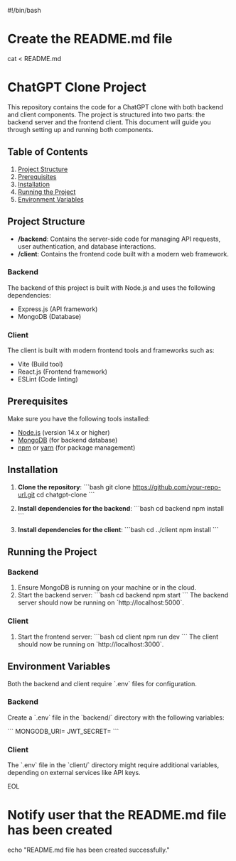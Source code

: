 #!/bin/bash

# Create the README.md file
cat <<EOL > README.md
# ChatGPT Clone Project

This repository contains the code for a ChatGPT clone with both backend and client components. The project is structured into two parts: the backend server and the frontend client. This document will guide you through setting up and running both components.

## Table of Contents
1. [Project Structure](#project-structure)
2. [Prerequisites](#prerequisites)
3. [Installation](#installation)
4. [Running the Project](#running-the-project)
5. [Environment Variables](#environment-variables)

## Project Structure

- **/backend**: Contains the server-side code for managing API requests, user authentication, and database interactions.
- **/client**: Contains the frontend code built with a modern web framework.

### Backend
The backend of this project is built with Node.js and uses the following dependencies:

- Express.js (API framework)
- MongoDB (Database)

### Client
The client is built with modern frontend tools and frameworks such as:

- Vite (Build tool)
- React.js (Frontend framework)
- ESLint (Code linting)

## Prerequisites

Make sure you have the following tools installed:

- [Node.js](https://nodejs.org/) (version 14.x or higher)
- [MongoDB](https://www.mongodb.com/) (for backend database)
- [npm](https://www.npmjs.com/) or [yarn](https://yarnpkg.com/) (for package management)

## Installation

1. **Clone the repository**:
   \`\`\`bash
   git clone https://github.com/your-repo-url.git
   cd chatgpt-clone
   \`\`\`

2. **Install dependencies for the backend**:
   \`\`\`bash
   cd backend
   npm install
   \`\`\`

3. **Install dependencies for the client**:
   \`\`\`bash
   cd ../client
   npm install
   \`\`\`

## Running the Project

### Backend

1. Ensure MongoDB is running on your machine or in the cloud.
2. Start the backend server:
   \`\`\`bash
   cd backend
   npm start
   \`\`\`
   The backend server should now be running on \`http://localhost:5000\`.

### Client

1. Start the frontend server:
   \`\`\`bash
   cd client
   npm run dev
   \`\`\`
   The client should now be running on \`http://localhost:3000\`.

## Environment Variables

Both the backend and client require \`.env\` files for configuration.

### Backend
Create a \`.env\` file in the \`backend/\` directory with the following variables:

\`\`\`
MONGODB_URI=<your-mongodb-uri>
JWT_SECRET=<your-jwt-secret>
\`\`\`

### Client
The \`.env\` file in the \`client/\` directory might require additional variables, depending on external services like API keys.

EOL

# Notify user that the README.md file has been created
echo "README.md file has been created successfully."
